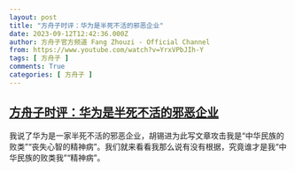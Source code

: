 ```yaml
---
layout: post
title: "方舟子时评：华为是半死不活的邪恶企业"
date: 2023-09-12T12:42:36.000Z
author: 方舟子官方频道 Fang Zhouzi - Official Channel
from: https://www.youtube.com/watch?v=YrxVPbJIh-Y
tags: [ 方舟子 ]
comments: True
categories: [ 方舟子 ]
---
```

<!--1694522556000-->
[方舟子时评：华为是半死不活的邪恶企业](https://www.youtube.com/watch?v=YrxVPbJIh-Y)
------

<div>
我说了华为是一家半死不活的邪恶企业，胡锡进为此写文章攻击我是“中华民族的败类”“丧失心智的精神病”。我们就来看看我那么说有没有根据，究竟谁才是我“中华民族的败类我”“精神病”。
</div>

